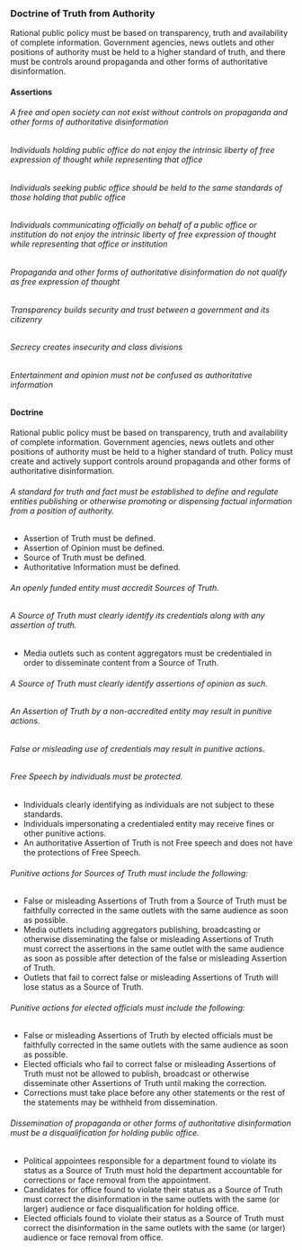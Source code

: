 ### Doctrine of Truth from Authority

Rational public policy must be based on transparency, truth and availability of complete information. Government agencies, news outlets and other positions of authority must be held to a higher standard of truth, and there must be controls around propaganda and other forms of authoritative disinformation.

#### Assertions
###### A free and open society can not exist without controls on propaganda and other forms of authoritative disinformation
###### Individuals holding public office do not enjoy the intrinsic liberty of free expression of thought while representing that office
###### Individuals seeking public office should be held to the same standards of those holding that public office
###### Individuals communicating officially on behalf of a public office or institution do not enjoy the intrinsic liberty of free expression of thought while representing that office or institution
###### Propaganda and other forms of authoritative disinformation do not qualify as free expression of thought
###### Transparency builds security and trust between a government and its citizenry
###### Secrecy creates insecurity and class divisions
###### Entertainment and opinion must not be confused as authoritative information

#### Doctrine
Rational public policy must be based on transparency, truth and availability of complete information. Government agencies, news outlets and other positions of authority must be held to a higher standard of truth.  Policy must create and actively support controls around propaganda and other forms of authoritative disinformation.

###### A standard for truth and fact must be established to define and regulate entities publishing or otherwise promoting or dispensing factual information from a position of authority.
-  Assertion of Truth must be defined.
-  Assertion of Opinion must be defined.
-  Source of Truth must be defined.
-  Authoritative Information must be defined.

###### An openly funded entity must accredit Sources of Truth.
###### A Source of Truth must clearly identify its credentials along with any assertion of truth.
-  Media outlets such as content aggregators must be credentialed in order to disseminate content from a Source of Truth.

###### A Source of Truth must clearly identify assertions of opinion as such.
###### An Assertion of Truth by a non-accredited entity may result in punitive actions.
###### False or misleading use of credentials may result in punitive actions.
###### Free Speech by individuals must be protected.
-  Individuals clearly identifying as individuals are not subject to these standards.
-  Individuals impersonating a credentialed entity may receive fines or other punitive actions.
-  An authoritative Assertion of Truth is not Free speech and does not have the protections of Free Speech.

###### Punitive actions for Sources of Truth must include the following:
-  False or misleading Assertions of Truth from a Source of Truth must be faithfully corrected in the same outlets with the same audience as soon as possible.
-  Media outlets including aggregators publishing, broadcasting or otherwise disseminating the false or misleading Assertions of Truth must correct the assertions in the same outlet with the same audience as soon as possible after detection of the false or misleading Assertion of Truth.
-  Outlets that fail to correct false or misleading Assertions of Truth will lose status as a Source of Truth.

###### Punitive actions for elected officials must include the following:
-  False or misleading Assertions of Truth by elected officials must be faithfully corrected in the same outlets with the same audience as soon as possible.
-  Elected officials who fail to correct false or misleading Assertions of Truth must not be allowed to publish, broadcast or otherwise disseminate other Assertions of Truth until making the correction.
-  Corrections must take place before any other statements or the rest of the statements may be withheld from dissemination.

###### Dissemination of propaganda or other forms of authoritative disinformation must be a disqualification for holding public office.
-  Political appointees responsible for a department found to violate its status as a Source of Truth must hold the department accountable for corrections or face removal from the appointment.
-  Candidates for office found to violate their status as a Source of Truth must correct the disinformation in the same outlets with the same (or larger) audience or face disqualification for holding office.
-  Elected officials found to violate their status as a Source of Truth must correct the disinformation in the same outlets with the same (or larger) audience or face removal from office.

